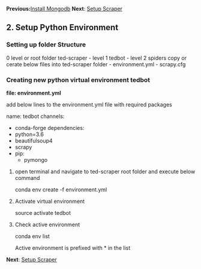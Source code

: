 **Previous:**[Install Mongodb](01-Mongodb.md) 						**Next**: [Setup Scraper](03-setup_scraper.md)
## 2. Setup Python Environment

### Setting up folder Structure
0 level or root folder ted-scraper
	- level 1 tedbot
		- level 2 spiders
copy or cerate below files into ted-scraper folder
	- environment.yml
	- scrapy.cfg
	
### Creating new python virtual environment tedbot

**file: environment.yml**

add below lines to the environment.yml file with required packages

name: tedbot
channels:
  - conda-forge
dependencies:
  - python=3.6
  - beautifulsoup4
  - scrapy
  - pip:
    - pymongo
		
1. open terminal and navigate to ted-scraper root folder and execute below command
	
	conda env create -f environment.yml
	
2. Activate virtual environment

	source activate tedbot
	
3. Check active environment

	conda env list 
	
	Active environment is prefixed with * in the list
	

**Next**: [Setup Scraper](03-setup_scraper.md)
